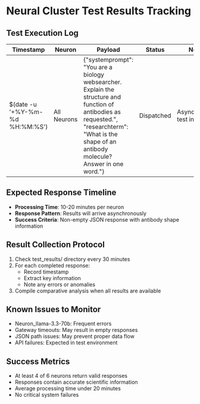 # Neural Cluster Test Results Tracking

## Test Execution Log

| Timestamp | Neuron | Payload | Status | Notes |
|-----------|--------|---------|--------|-------|
| $(date -u '+%Y-%m-%d %H:%M:%S') | All Neurons | {"systemprompt": "You are a biology websearcher. Explain the structure and function of antibodies as requested.", "researchterm": "What is the shape of an antibody molecule? Answer in one word."} | Dispatched | Asynchronous test initiated |

## Expected Response Timeline

- **Processing Time**: 10-20 minutes per neuron
- **Response Pattern**: Results will arrive asynchronously
- **Success Criteria**: Non-empty JSON response with antibody shape information

## Result Collection Protocol

1. Check test_results/ directory every 30 minutes
2. For each completed response:
   - Record timestamp
   - Extract key information
   - Note any errors or anomalies
3. Compile comparative analysis when all results are available

## Known Issues to Monitor

- Neuron_llama-3.3-70b: Frequent errors
- Gateway timeouts: May result in empty responses
- JSON path issues: May prevent proper data flow
- API failures: Expected in test environment

## Success Metrics

- At least 4 of 6 neurons return valid responses
- Responses contain accurate scientific information
- Average processing time under 20 minutes
- No critical system failures
